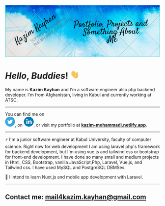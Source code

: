 [![Header](readme_header.png "Header")](https://kazim-mohammadi.netlify.app/)

# _Hello_, _Buddies_! <img src="wave.gif" width="30px">

My name is __Kazim Kayhan__ and I'm a software engineer also php backend developer. I'm from Afghanistan, living in Kabul and currently working at ATSC.

___

You can find me on <br/> [![Twitter][1.1]][1], on [![LinkedIn][3.2]][3], or visit my portfolio  at [__kazim-mohammadi.netlify.app__](https://kazim-mohammadi.netlify.app).

___

⚡ I'm a junior software engineer at Kabul University, faculty of computer science. Right now for web development I am using laravel php's framework for backend development, but I'm using vue.js and tailwind css or bootstrap for front-end development. I have done so many small and medium projects in Html, CSS, Bootstrap, vanilla JavaScript,Php, Laravel, Vue.js, and Tailwind css. I have used MySQL and PostgreSQL DBMSes.

🌱 I intend to learn Nuxt.js and mobile app development with Laravel.
___

Contact me: <a href="mailto:mail4kazim.kayhan@gmail.com">mail4kazim.kayhan@gmail.com</a>
---

<!-- links to social media icons -->

<!-- icons with padding -->

[1.1]: twitter.png (twitter icon with padding)
[3.2]: linkedin.png (LinkedIn icon without padding)


<!-- links to your social media accounts -->

[1]: https://twitter.com/Kazim2kayhan
[2]: https://github.com/kazim-kayhan
[3]: https://www.linkedin.com/in/kazim-kayhan

